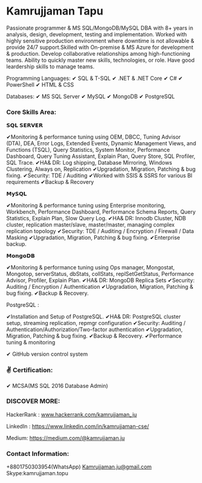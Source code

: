 # Kamrujjaman Tapu

Passionate programmer & MS SQL/MongoDB/MySQL DBA with 8+ years in analysis, design, development, testing and implementation. Worked with highly sensitive production environment where downtime is not allowable & provide 24/7 support.Skilled with On-premise & MS Azure for development & production. Develop collaborative relationships among high-functioning teams. Ability to quickly master new skills, technologies, or role. Have good leardership skills to manage teams.

Programming Languages: ✔ SQL & T-SQL ✔ .NET & .NET Core  ✔ C# ✔ PowerShell ✔ HTML & CSS 

Databases: ✔ MS SQL Server  ✔ MySQL  ✔ MongoDB ✔ PostgreSQL

### Core Skills Area:

𝗦𝗤𝗟 𝗦𝗘𝗥𝗩𝗘𝗥

✔Monitoring & performance tuning using OEM, DBCC, Tuning Advisor (DTA), DEA, Error Logs, Extended Events, Dynamic Management Views, and Functions (TSQL), Query Statistics, System Monitor, Performance Dashboard, Query Tuning Assistant, Explain Plan, Query Store, SQL Profiler, SQL Trace.
✔HA& DR: Log shipping, Database Mirroring, Windows Clustering, Always on, Replication
✔Upgradation, Migration, Patching & bug fixing.
✔Security: TDE / Auditing
✔Worked with SSIS & SSRS for various BI requirements
✔Backup & Recovery

𝗠𝘆𝗦𝗤𝗟

✔Monitoring & performance tuning using Enterprise monitoring, Workbench, Performance Dashboard, Performance Schema Reports, Query Statistics, Explain Plan, Slow Query Log.
✔HA& DR: Innodb Cluster, NDB cluster, replication master/slave, master/master, managing complex replication topology
✔Security: TDE / Auditing / Encryption / Firewall / Data Masking
✔Upgradation, Migration, Patching & bug fixing.
✔Enterprise backup.

𝗠𝗼𝗻𝗴𝗼𝗗𝗕

✔Monitoring & performance tuning using Ops manager, Mongostat, Mongotop, serverStatus, dbStats, collStats, replSetGetStatus, Performance Advisor, Profiler, Explain Plan.
✔HA& DR: MongoDB Replica Sets
✔Security: Auditing / Encryption / Authentication
✔Upgradation, Migration, Patching & bug fixing.
✔Backup & Recovery. 

PostgreSQL :

✔Installation and Setup of PostgreSQL.
✔HA& DR: PostgreSQL cluster setup, streaming replication, repmgr configuration
✔Security: Auditing / Authentication/Authorization/Two-factor authentication
✔Upgradation, Migration, Patching & bug fixing.
✔Backup & Recovery. 
✔Performance tuning & monitoring

✔ GitHub version control system


### ✌ Certification:
✔ MCSA(MS SQL 2016 Database Admin)

### DISCOVER MORE:
HackerRank : www.hackerrank.com/kamrujjaman_ju

LinkedIn : https://www.linkedin.com/in/kamrujjaman-cse/

Medium: https://medium.com/@kamrujjaman.ju

### Contact Information:
+8801750303954(WhatsApp)
Kamrujjaman.ju@gmail.com
Skype:kamrujjaman.topu
